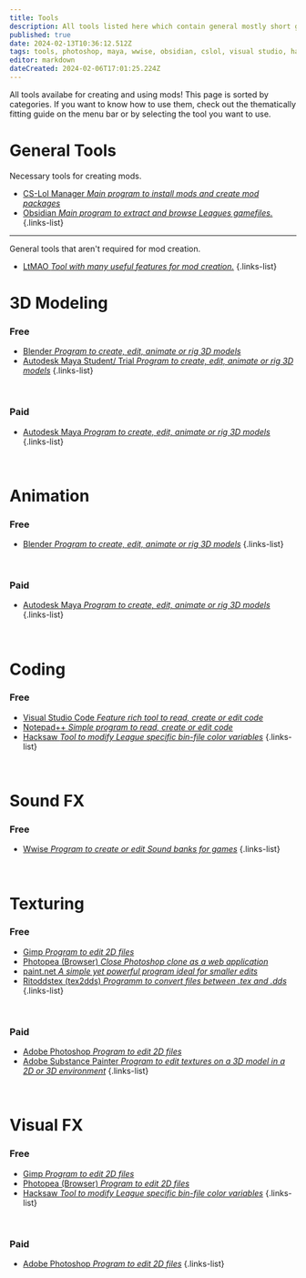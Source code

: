 ```yaml
---
title: Tools
description: All tools listed here which contain general mostly short guides.
published: true
date: 2024-02-13T10:36:12.512Z
tags: tools, photoshop, maya, wwise, obsidian, cslol, visual studio, hacksaw, blender, ltmao, gimp
editor: markdown
dateCreated: 2024-02-06T17:01:25.224Z
---
```


All tools availabe for creating and using mods! This page is sorted by categories. If you want to know how to use them, check out the thematically fitting guide on the menu bar or by selecting the tool you want to use.

# General Tools

Necessary tools for creating mods.

-   [CS-Lol Manager *Main program to install mods and create mod packages*](/core-guides/tools-landing/cslolmanager)
-   [Obsidian *Main program to extract and browse Leagues gamefiles.*](/core-guides/tools-landing/obsidian)
{.links-list}
---
General tools that aren't required for mod creation.
- [LtMAO *Tool with many useful features for mod creation.*](/core-guides/tools-landing/LtMAO)
{.links-list}
# 3D Modeling

### Free

-   [Blender *Program to create, edit, animate or rig 3D models*](/core-guides/tools-landing/blender)
-   [Autodesk Maya Student/ Trial *Program to create, edit, animate or rig 3D models*](/core-guides/tools-landing/maya)
{.links-list}

<br>

### Paid

-   [Autodesk Maya *Program to create, edit, animate or rig 3D models*](/core-guides/tools-landing/maya)
{.links-list}

<br>

# Animation

### Free

- [Blender *Program to create, edit, animate or rig 3D models*](/core-guides/tools-landing/blender)
{.links-list}

<br>

### Paid

-   [Autodesk Maya *Program to create, edit, animate or rig 3D models*](/core-guides/tools-landing/maya)
{.links-list}

<br>

# Coding

### Free

-   [Visual Studio Code *Feature rich tool to read, create or edit code*](/core-guides/tools-landing/visual-studio)
-   [Notepad++ *Simple program to read, create or edit code*](/core-guides/tools-landing/notepadplusplus)
-   [Hacksaw *Tool to modify League specific bin-file color variables*](/core-guides/tools-landing/hacksaw)
{.links-list}

<br>

# Sound FX

### Free

-   [Wwise *Program to create or edit Sound banks for games*](/core-guides/tools-landing/wwise)
{.links-list}

<br>

# Texturing

### Free

-   [Gimp *Program to edit 2D files*](/core-guides/tools-landing/gimp)
-   [Photopea (Browser) *Close Photoshop clone as a web application*](https://www.photopea.com/)
-   [paint.net *A simple yet powerful program ideal for smaller edits*](/core-guides/tools-landing/paintdotnet)
-   [Ritoddstex (tex2dds) *Programm to convert files between .tex and .dds*](/core-guides/tools-landing/ritoddstex)
{.links-list}

<br>

### Paid

-   [Adobe Photoshop *Program to edit 2D files*](/core-guides/tools-landing/adobe/photoshop)
-   [Adobe Substance Painter *Program to edit textures on a 3D model in a 2D or 3D environment*](/core-guides/tools-landing/adobe/substance-painter)
{.links-list}

<br>

# Visual FX

### Free

-   [Gimp *Program to edit 2D files*](/core-guides/tools-landing/gimp)
-   [Photopea (Browser) *Program to edit 2D files*](https://www.photopea.com/)
-   [Hacksaw *Tool to modify League specific bin-file color variables*](/core-guides/tools-landing/hacksaw)
{.links-list}

<br>

### Paid

-  [Adobe Photoshop *Program to edit 2D files*](/core-guides/tools-landing/adobe/photoshop)
{.links-list}